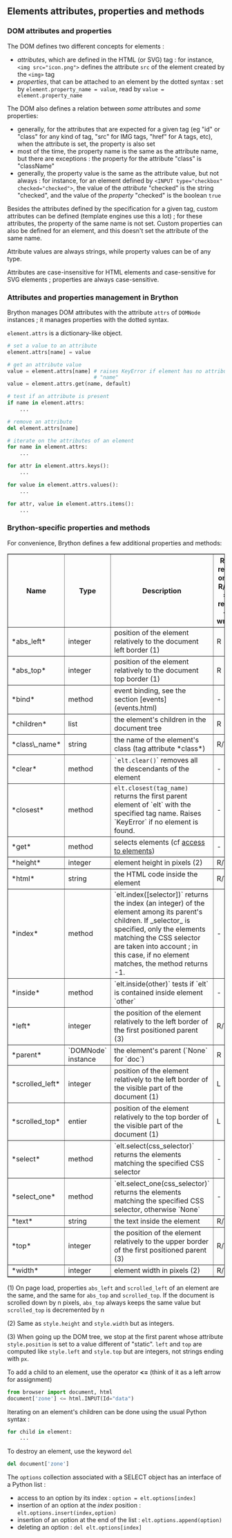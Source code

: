 Elements attributes, properties and methods
-------------------------------------------

### DOM attributes and properties

The DOM defines two different concepts for elements :

- _attributes_, which are defined in the HTML (or SVG) tag : for instance,
  `<img src="icon.png">` defines the attribute `src` of the element created
  by the `<img>` tag
- _properties_, that can be attached to an element by the dotted syntax : set
  by `element.property_name = value`, read by `value = element.property_name`

The DOM also defines a relation between _some_ attributes and _some_
properties:

- generally, for the attributes that are expected for a given tag
  (eg "id" or "class" for any kind of tag, "src" for IMG tags, "href" for A
  tags, etc), when the attribute is set, the property is also set
- most of the time, the property name is the same as the attribute name, but
  there are exceptions : the property for the attribute "class" is "className"
- generally, the property value is the same as the attribute value, but not
  always : for instance, for an element defined by
  `<INPUT type="checkbox" checked="checked">`, the value of the _attribute_
  "checked" is the string "checked", and the value of the _property_ "checked"
  is the boolean `true`

Besides the attributes defined by the specification for a given tag, custom
attributes can be defined (template engines use this a lot) ; for these
attributes, the property of the same name is not set. Custom properties can
also be defined for an element, and this doesn't set the attribute of the
same name.

Attribute values are always strings, while property values can be of any type.

Attributes are case-insensitive for HTML elements and case-sensitive for SVG
elements ; properties are always case-sensitive.

### Attributes and properties management in Brython

Brython manages DOM attributes with the attribute `attrs` of `DOMNode`
instances ; it manages properties with the dotted syntax.

`element.attrs` is a dictionary-like object.

```python
# set a value to an attribute
element.attrs[name] = value

# get an attribute value
value = element.attrs[name] # raises KeyError if element has no attribute
                            # "name"
value = element.attrs.get(name, default)

# test if an attribute is present
if name in element.attrs:
    ...

# remove an attribute
del element.attrs[name]

# iterate on the attributes of an element
for name in element.attrs:
    ...

for attr in element.attrs.keys():
    ...

for value in element.attrs.values():
    ...

for attr, value in element.attrs.items():
    ...
```

### Brython-specific properties and methods

For convenience, Brython defines a few additional properties and methods:

<table border=1 cellpadding=3>
<tr>
<th>Name</th><th>Type</th><th>Description</th><th>R = read only<br>R/W =
read + write</th>
</tr>

<tr>
<td>*abs_left*</td><td>integer</td><td>position of the element relatively to the document left border (1)</td><td>R</td>
</tr>

<tr>
<td>*abs_top*</td><td>integer</td><td>position of the element relatively to the document top border (1)</td><td>R</td>
</tr>

<tr>
<td>*bind*</td><td>method</td><td>event binding, see the section [events](events.html)</td><td>-</td>
</tr>

<tr>
<td>*children*</td><td>list</td><td>the element's children in the document
tree</td><td>R</td>
</tr>

<tr>
<td>*class\_name*</td><td>string</td><td>the name of the element's class (tag
attribute *class*)</td><td>R/W</td>
</tr>

<tr>
<td>*clear*</td><td>method</td><td><code>`elt.clear()</code>` removes all the
descendants of the element</td><td>-</td>
</tr>

<tr>
<td>*closest*</td>
<td>method</td>
<td><code>elt.closest(tag_name)</code> returns the first parent element of
`elt` with the specified tag name. Raises `KeyError` if no element is found.</td>
<td>-</td>
</tr>

<tr>
<td>*get*</td><td>method</td><td>selects elements (cf <a href="access.html">access to elements</a>)</td><td>-</td>
</tr>

<tr>
<td>*height*</td><td>integer</td><td>element height in pixels (2)</td><td>R/W</td>
</tr>

<tr>
<td>*html*</td><td>string</td><td>the HTML code inside the element</td>
<td>R/W</td>
</tr>

<tr>
<td>*index*</td>
<td>method</td>
<td>`elt.index([selector])` returns the index (an integer) of the element
among its parent's children. If _selector_ is specified, only the elements
matching the CSS selector are taken into account ; in this case, if no
element matches, the method returns -1.
</td><td>-</td>
</tr>

<tr>
<td>*inside*</td><td>method</td><td>`elt.inside(other)` tests if `elt` is
contained inside element `other`</td><td>-</td>
</tr>

<tr>
<td>*left*</td><td>integer</td><td>the position of the element relatively to
the left border of the first positioned parent (3)</td><td>R/W</td>
</tr>

<tr>
<td>*parent*</td><td>`DOMNode` instance</td><td>the element's parent (`None`
for `doc`)</td><td>R</td>
</tr>

<tr>
<td>*scrolled_left*</td>
<td>integer</td>
<td>position of the element relatively to the left border of the visible part of the document (1)</td><td>L</td>
</tr>

<tr>
<td>*scrolled_top*</td>
<td>entier</td>
<td>position of the element relatively to the top border of the visible part of the document (1)</td><td>L</td>
</tr>

<tr>
<td>*select*</td><td>method</td><td>`elt.select(css_selector)` returns the elements matching the specified CSS selector</td><td>-</td>
</tr>

<tr>
<td>*select_one*</td>
<td>method</td>
<td>`elt.select_one(css_selector)` returns the elements matching the specified CSS selector, otherwise `None`</td>
<td>-</td>
</tr>

<tr>
<td>*text*</td><td>string</td><td>the text inside the element</td><td>R/W</td>
</tr>

<tr>
<td>*top*</td><td>integer</td><td>the position of the element relatively to
the upper border of the first positioned parent (3)</td><td>R/W</td>
</tr>

<tr>
<td>*width*</td><td>integer</td><td>element width in pixels (2)</td><td>R/W</td>
</tr>

</table>

(1) On page load, properties `abs_left` and `scrolled_left` of an element are
the same, and the same for `abs_top` and `scrolled_top`. If the document is
scrolled down by n pixels, `abs_top` always keeps the same value but
`scrolled_top` is decremented by n

(2) Same as `style.height` and `style.width` but as integers.

(3) When going up the DOM tree, we stop at the first parent whose attribute
`style.position` is set to a value different of "static". `left` and `top` are
computed like `style.left` and `style.top` but are integers, not strings ending
with `px`.


To add a child to an element, use the operator __<=__ (think of it as a left
arrow for assignment)

```python
from browser import document, html
document['zone'] <= html.INPUT(Id="data")
```

Iterating on an element's children can be done using the usual Python syntax :
```python
for child in element:
    ...
```
To destroy an element, use the keyword `del`
```python
del document['zone']
```

The `options` collection associated with a SELECT object has an interface of a
 Python list :

- access to an option by its index : `option = elt.options[index]`
- insertion of an option at the _index_ position : `elt.options.insert(index,option)`
- insertion of an option at the end of the list : `elt.options.append(option)`
- deleting an option : `del elt.options[index]`
